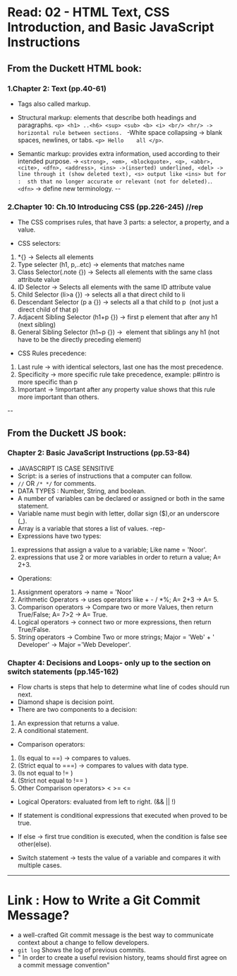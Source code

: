 # Read: 02 - HTML Text, CSS Introduction, and Basic JavaScript Instructions  

## From the Duckett HTML book:  

### 1.Chapter 2: Text (pp.40-61)  
- Tags also called markup.

- Structural markup: elements that describe both headings and paragraphs.
`<p> <h1> ..<h6> <sup> <sub> <b> <i> <br/> <hr/> -> horizontal rule between sections. `
-White space collapsing -> blank spaces, newlines, or tabs. `<p> Hello    all </p>`.  

- Semantic markup:  provides extra information, used according to their intended purpose.  ->
`<strong>, <em>, <blockquote>, <q>, <abbr>, <cite>, <dfn>, <address>, <ins> ->(inserted) underlined, <del> -> line through it (show deleted text), <s> output like <ins> but for :  sth that no longer accurate or relevant (not for deleted).`.
`<dfn>` -> define new terminology.
--
### 2.Chapter 10: Ch.10 Introducing CSS (pp.226-245) //rep

- The CSS comprises rules, that have 3 parts: a selector, a property, and a value.  

- CSS selectors:
1. *{} -> Selects all elements  
2. Type selecter (h1, p,..etc) -> elements that matches name  
3. Class Selector(.note {}) -> Selects all elements with the same class attribute value  
4. ID Selector -> Selects all elements with the same ID attribute value  
5. Child Selector (li>a {}) -> selects all a that direct child to li  
6. Descendant Selector (p a {}) -> selects all a that child to p  (not just a direct child of that p)  
7. Adjacent Sibling Selector (h1+p {}) -> first p element that after any h1 (next sibling)  
8. General Sibling Selector (h1~p {}) ->  element that siblings any h1 (not have to be the directly preceding element)
  
- CSS Rules precedence:
1. Last rule -> with identical selectors, last one has the most precedence.
2. Specificity -> more specific rule take precedence, example: p#intro is more specific than p
3. Important -> !important after any property value shows that this rule more important than others.

--
## From the Duckett JS book:  

### Chapter 2: Basic JavaScript Instructions (pp.53-84)  

- JAVASCRIPT IS CASE SENSITIVE
- Script: is a series of instructions that a computer can follow. 
- `//` OR `/* */` for comments.
- DATA TYPES : Number, String, and boolean.
- A number of variables can be declared or assigned or both in the same statement.
- Variable name must begin with letter, dollar sign ($),or an underscore (_).
- Array is a variable that stores a list of values.
-rep-
- Expressions have two types:
 1. expressions that assign a value to a variable; Like name = 'Noor'.
 2. expressions that use 2 or more variables in order to return a value; A= 2+3.  

- Operations:
 1. Assignment operators -> name = 'Noor'
 2. Arithmetic Operators -> uses operators like + - / *%; A= 2+3 
-> A= 5.
 3. Comparison operators -> Compare two or more Values, then return True/False; A= 7>2 
-> A= True.
 4. Logical operators ->  connect two or more expressions, then return True/False.
 5. String operators -> Combine Two or more strings; Major = 'Web' + ' Developer' 
-> Major ='Web Developer'.  

### Chapter 4: Decisions and Loops- only up to the section on switch statements (pp.145-162)  
- Flow charts is steps that help to determine what line of codes should run next.
- Diamond shape is decision point.
- There are two components to a decision:
1. An expression that returns a value.
2. A conditional statement.

- Comparison operators:  
1. (Is equal to ==) -> compares to values.
2. (Strict equal to ===) -> compares to values with data type.
3. (Is not equal to != )
4. (Strict not equal to !== )
5. Other Comparison operators> < >= <=

- Logical Operators: evaluated from left to right. (&& || !)

- If statement is conditional expressions that executed when proved to be true.
- If else -> first true condition is executed, when the condition is false see other(else).
- Switch statement -> tests the value of a variable and compares it with multiple cases.
-------------
# Link : How to Write a Git Commit Message?

- a well-crafted Git commit message is the best way to communicate context about a change to fellow developers.
- `git log` Shows the log of previous commits.
- " In order to create a useful revision history, teams should first agree on a commit message convention"
